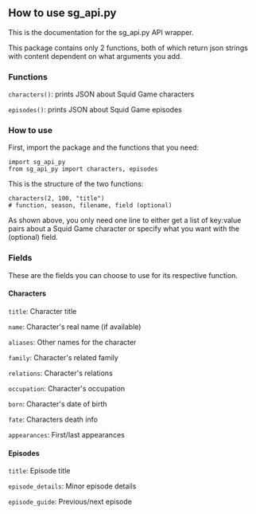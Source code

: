 ## How to use sg_api.py
This is the documentation for the sg_api.py API wrapper.

This package contains only 2 functions, both of which return json strings with content dependent on what arguments you add.

### Functions
`characters()`: prints JSON about Squid Game characters

`episodes()`: prints JSON about Squid Game episodes

### How to use
First, import the package and the functions that you need:
```
import sg_api_py
from sg_api_py import characters, episodes
```
This is the structure of the two functions:
```
characters(2, 100, "title")
# function, season, filename, field (optional)
```
As shown above, you only need one line to either get a list of key:value pairs about a Squid Game character or specify what you want with the (optional) field.
### Fields
These are the fields you can choose to use for its respective function.
#### Characters
`title`: Character title

`name`: Character's real name (if available)

`aliases`: Other names for the character

`family`: Character's related family

`relations`: Character's relations

`occupation`: Character's occupation

`born`: Character's date of birth

`fate`: Characters death info

`appearances`: First/last appearances

#### Episodes
`title`: Episode title

`episode_details`: Minor episode details

`episode_guide`: Previous/next episode

